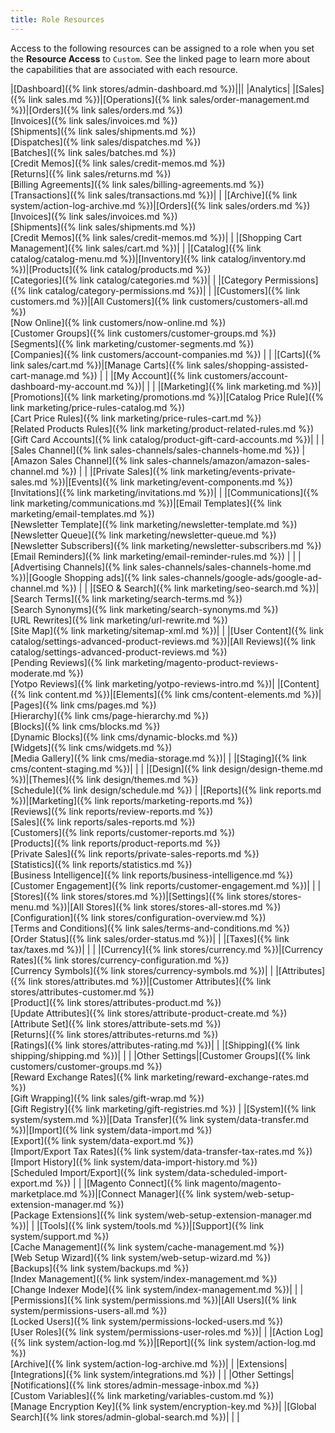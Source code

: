 ```yaml
---
title: Role Resources
---
```


Access to the following resources can be assigned to a role when you set the **Resource Access** to `Custom`. See the linked page to learn more about the capabilities that are associated with each resource.

|[Dashboard]({% link stores/admin-dashboard.md %})|||
|Analytics|
|[Sales]({% link sales.md %})|[Operations]({% link sales/order-management.md %})|[Orders]({% link sales/orders.md %}) <br/>[Invoices]({% link sales/invoices.md %}) <br/>[Shipments]({% link sales/shipments.md %}) <br/>[Dispatches]({% link sales/dispatches.md %}) <br/>[Batches]({% link sales/batches.md %}) <br/>[Credit Memos]({% link sales/credit-memos.md %}) <!--{% if "Default.EE-B2B" contains site.edition %}--><br/>[Returns]({% link sales/returns.md %}) <!--{% endif %}--><br/>[Billing Agreements]({% link sales/billing-agreements.md %}) <br/>[Transactions]({% link sales/transactions.md %})|<!--{% if "Default.EE-B2B" contains site.edition %}-->
| |[Archive]({% link system/action-log-archive.md %})|[Orders]({% link sales/orders.md %}) <br/>[Invoices]({% link sales/invoices.md %}) <br/>[Shipments]({% link sales/shipments.md %}) <br/>[Credit Memos]({% link sales/credit-memos.md %})|<!--{% endif %}-->
| |[Shopping Cart Management]({% link sales/cart.md %})| |
|[Catalog]({% link catalog/catalog-menu.md %})|[Inventory]({% link catalog/inventory.md %})|[Products]({% link catalog/products.md %}) <br/>[Categories]({% link catalog/categories.md %})|<!--{% if "Default.EE-B2B" contains site.edition %}-->
| |[Category Permissions]({% link catalog/category-permissions.md %})| |<!--{% endif %}-->
|[Customers]({% link customers.md %})|[All Customers]({% link customers/customers-all.md %}) <!--{% if "Default.EE-B2B" contains site.edition %}--><br/>[Now Online]({% link customers/now-online.md %}) <br/>[Customer Groups]({% link customers/customer-groups.md %}) <br/>[Segments]({% link marketing/customer-segments.md %}) <!--{% endif %}--><!--{% if "Default.B2B Only" contains site.edition %}--><br/>[Companies]({% link customers/account-companies.md %}) <!--{% endif %}-->| |
|[Carts]({% link sales/cart.md %})|<!--{% if "Default.EE-B2B" contains site.edition %}-->[Manage Carts]({% link sales/shopping-assisted-cart-manage.md %})<!--{% endif %}--> | |
|[My Account]({% link customers/account-dashboard-my-account.md %})| | |
|[Marketing]({% link marketing.md %})|[Promotions]({% link marketing/promotions.md %})|[Catalog Price Rule]({% link marketing/price-rules-catalog.md %}) <br/>[Cart Price Rules]({% link marketing/price-rules-cart.md %}) <!--{% if "Default.EE-B2B" contains site.edition %}--><br/>[Related Products Rules]({% link marketing/product-related-rules.md %}) <br/>[Gift Card Accounts]({% link catalog/product-gift-card-accounts.md %})<!--{% endif %}-->|<!--{% if "Default.EE-B2B" contains site.edition %}-->
| |[Sales Channel]({% link sales-channels/sales-channels-home.md %}) |[Amazon Sales Channel]({% link sales-channels/amazon/amazon-sales-channel.md %}) |
| |[Private Sales]({% link marketing/events-private-sales.md %})|[Events]({% link marketing/event-components.md %}) <br/>[Invitations]({% link marketing/invitations.md %})|<!--{% endif %}-->
| |[Communications]({% link marketing/communications.md %})|[Email Templates]({% link marketing/email-templates.md %}) <br/>[Newsletter Template]({% link marketing/newsletter-template.md %}) <br/>[Newsletter Queue]({% link marketing/newsletter-queue.md %}) <br/>[Newsletter Subscribers]({% link marketing/newsletter-subscribers.md %}) <!--{% if "Default.EE Only" contains site.edition %}--><br/>[Email Reminders]({% link marketing/email-reminder-rules.md %}) <!--{% endif %}-->|
| |[Advertising Channels]({% link sales-channels/sales-channels-home.md %})|[Google Shopping ads]({% link sales-channels/google-ads/google-ad-channel.md %}) |
| |[SEO & Search]({% link marketing/seo-search.md %})|[Search Terms]({% link marketing/search-terms.md %}) <!--{% if "Default.EE-B2B" contains site.edition %}--><br/>[Search Synonyms]({% link marketing/search-synonyms.md %}) <!--{% endif %}--><br/>[URL Rewrites]({% link marketing/url-rewrite.md %}) <br/>[Site Map]({% link marketing/sitemap-xml.md %})|
| |[User Content]({% link catalog/settings-advanced-product-reviews.md %})|[All Reviews]({% link catalog/settings-advanced-product-reviews.md %}) <br/>[Pending Reviews]({% link marketing/magento-product-reviews-moderate.md %}) <br/>[Yotpo Reviews]({% link marketing/yotpo-reviews-intro.md %})|
|[Content]({% link content.md %})|[Elements]({% link cms/content-elements.md %})|[Pages]({% link cms/pages.md %}) <!--{% if "Default.EE-B2B" contains site.edition %}--><br/>[Hierarchy]({% link cms/page-hierarchy.md %}) <!--{% endif %}--><br/>[Blocks]({% link cms/blocks.md %}) <!--{% if "Default.EE-B2B Only" contains site.edition %}--><br/>[Dynamic Blocks]({% link cms/dynamic-blocks.md %}) <!--{% endif %}--><br/>[Widgets]({% link cms/widgets.md %}) <br/>[Media Gallery]({% link cms/media-storage.md %})|<!--{% if "Default.EE-B2B Only" contains site.edition %}-->
| |[Staging]({% link cms/content-staging.md %})| |<!--{% endif %}-->
| |[Design]({% link design/design-theme.md %})|[Themes]({% link design/themes.md %}) <br/>[Schedule]({% link design/schedule.md %}) |
|[Reports]({% link reports.md %})|[Marketing]({% link reports/marketing-reports.md %}) <br>[Reviews]({% link reports/review-reports.md %}) <br/>[Sales]({% link reports/sales-reports.md %}) <br/>[Customers]({% link reports/customer-reports.md %}) <br/>[Products]({% link reports/product-reports.md %}) <!--{% if "Default.EE-B2B" contains site.edition %}--><br/>[Private Sales]({% link reports/private-sales-reports.md %}) <!--{% endif %}--><br/>[Statistics]({% link reports/statistics.md %})<br/>[Business Intelligence]({% link reports/business-intelligence.md %})<br/>[Customer Engagement]({% link reports/customer-engagement.md %})| |
|[Stores]({% link stores/stores.md %})|[Settings]({% link stores/stores-menu.md %})|[All Stores]({% link stores/stores-all-stores.md %}) <br/>[Configuration]({% link stores/configuration-overview.md %}) <br/>[Terms and Conditions]({% link sales/terms-and-conditions.md %}) <br/>[Order Status]({% link sales/order-status.md %})|
| |[Taxes]({% link tax/taxes.md %})| |
| |[Currency]({% link stores/currency.md %})|[Currency Rates]({% link stores/currency-configuration.md %}) <br/>[Currency Symbols]({% link stores/currency-symbols.md %})|
| |[Attributes]({% link stores/attributes.md %})|<!--{% if "Default.EE-B2B" contains site.edition %}-->[Customer Attributes]({% link stores/attributes-customer.md %}) <!--{% endif %}--><br/>[Product]({% link stores/attributes-product.md %}) <br/>[Update Attributes]({% link stores/attribute-product-create.md %}) <br/>[Attribute Set]({% link stores/attribute-sets.md %}) <!--{% if "Default.EE-B2B" contains site.edition %}--><br/>[Returns]({% link stores/attributes-returns.md %}) <!--{% endif %}--><br/>[Ratings]({% link stores/attributes-rating.md %})|
| |[Shipping]({% link shipping/shipping.md %})| |
| |Other Settings|[Customer Groups]({% link customers/customer-groups.md %}) <!--{% if "Default.EE-B2B" contains site.edition %}--><br/>[Reward Exchange Rates]({% link marketing/reward-exchange-rates.md %}) <br/>[Gift Wrapping]({% link sales/gift-wrap.md %}) <br/>[Gift Registry]({% link marketing/gift-registries.md %}) <!--{% endif %}-->|
|[System]({% link system/system.md %})|[Data Transfer]({% link system/data-transfer.md %})|[Import]({% link system/data-import.md %}) <br/>[Export]({% link system/data-export.md %}) <br/>[Import/Export Tax Rates]({% link system/data-transfer-tax-rates.md %}) <br/>[Import History]({% link system/data-import-history.md %}) <!--{% if "Default.EE-B2B" contains site.edition %}--><br/>[Scheduled Import/Export]({% link system/data-scheduled-import-export.md %}) <!--{% endif %}-->|
| |[Magento Connect]({% link magento/magento-marketplace.md %})|[Connect Manager]({% link system/web-setup-extension-manager.md %}) <br/>[Package Extensions]({% link system/web-setup-extension-manager.md %})|
| |[Tools]({% link system/tools.md %})|<!--{% if "Default.EE-B2B" contains site.edition %}-->[Support]({% link system/support.md %}) <br/><!--{% endif %}-->[Cache Management]({% link system/cache-management.md %}) <br/>[Web Setup Wizard]({% link system/web-setup-wizard.md %}) <br>[Backups]({% link system/backups.md %}) <br/>[Index Management]({% link system/index-management.md %}) <br/>[Change Indexer Mode]({% link system/index-management.md %})|
| |[Permissions]({% link system/permissions.md %})|[All Users]({% link system/permissions-users-all.md %}) <br/>[Locked Users]({% link system/permissions-locked-users.md %}) <br/>[User Roles]({% link system/permissions-user-roles.md %})|<!--{% if "Default.EE-B2B" contains site.edition %}-->
| |[Action Log]({% link system/action-log.md %})|[Report]({% link system/action-log.md %}) <br/>[Archive]({% link system/action-log-archive.md %})|<!--{% endif %}-->
| |Extensions|[Integrations]({% link system/integrations.md %}) |
| |Other Settings|[Notifications]({% link stores/admin-message-inbox.md %}) <br/>[Custom Variables]({% link marketing/variables-custom.md %}) <br/>[Manage Encryption Key]({% link system/encryption-key.md %})|
|[Global Search]({% link stores/admin-global-search.md %})| | |
